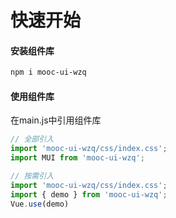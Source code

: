 # 快速开始

#### 安装组件库

```bash
npm i mooc-ui-wzq
```

#### 使用组件库
在main.js中引用组件库
```javascript
// 全部引入
import 'mooc-ui-wzq/css/index.css';
import MUI from 'mooc-ui-wzq';

// 按需引入
import 'mooc-ui-wzq/css/index.css';
import { demo } from 'mooc-ui-wzq';
Vue.use(demo)
```